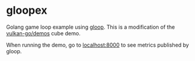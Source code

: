 # gloopex

Golang game loop example using [gloop](https://github.com/erinpentecost/gloop). This is a modification of the [vulkan-go/demos](https://github.com/vulkan-go/demos) cube demo.

When running the demo, go to [localhost:8000](http://localhost:8000/) to see metrics published by gloop.